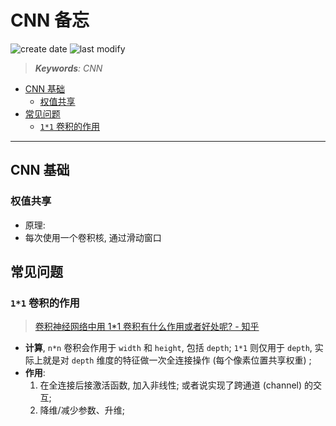 CNN 备忘
===
<!--START_SECTION:badge-->

![create date](https://img.shields.io/static/v1?label=create%20date&message=2022-05-xx&label_color=gray&color=lightsteelblue&style=flat-square)
![last modify](https://img.shields.io/static/v1?label=last%20modify&message=2025-08-03%2022%3A42%3A16&label_color=gray&color=thistle&style=flat-square)

<!--END_SECTION:badge-->
<!--info
top: false
draft: true
hidden: true
tag: [dl_model]
-->

> ***Keywords**: CNN*

<!--START_SECTION:toc-->
- [CNN 基础](#cnn-基础)
    - [权值共享](#权值共享)
- [常见问题](#常见问题)
    - [`1*1` 卷积的作用](#11-卷积的作用)
<!--END_SECTION:toc-->

---

## CNN 基础

### 权值共享
- 原理:
- 每次使用一个卷积核, 通过滑动窗口


## 常见问题

### `1*1` 卷积的作用
> [卷积神经网络中用 1*1 卷积有什么作用或者好处呢? - 知乎](https://www.zhihu.com/question/56024942)

- **计算**, `n*n` 卷积会作用于 `width` 和 `height`, 包括 `depth`; `1*1` 则仅用于 `depth`, 实际上就是对 `depth` 维度的特征做一次全连接操作 (每个像素位置共享权重) ;
- **作用**:
    1. 在全连接后接激活函数, 加入非线性; 或者说实现了跨通道 (channel) 的交互;
    2. 降维/减少参数、升维;